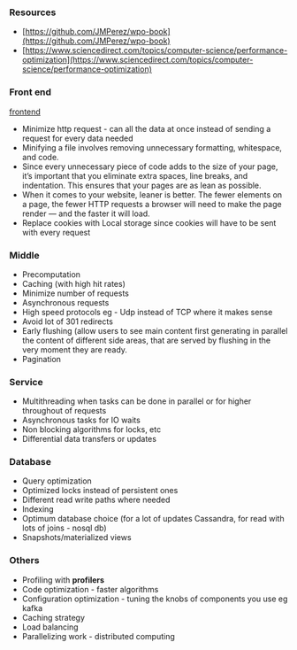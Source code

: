 ### Resources
- [https://github.com/JMPerez/wpo-book](https://github.com/JMPerez/wpo-book)
- [https://www.sciencedirect.com/topics/computer-science/performance-optimization](https://www.sciencedirect.com/topics/computer-science/performance-optimization)

### Front end
[frontend](https://github.com/akankita06/system-design-notes/blob/main/images/webperformance.jpeg)

- Minimize http request - can all the data at once instead of sending a request for every data needed
- Minifying a file involves removing unnecessary formatting, whitespace, and code.
- Since every unnecessary piece of code adds to the size of your page, it’s important that you eliminate extra spaces, line breaks, and indentation. This ensures that your pages are as lean as possible.
- When it comes to your website, leaner is better. The fewer elements on a page, the fewer HTTP requests a browser will need to make the page render — and the faster it will load.
- Replace cookies with Local storage since cookies will have to be sent with every request

### Middle
- Precomputation
- Caching (with high hit rates)
- Minimize number of requests
- Asynchronous requests
- High speed protocols eg - Udp instead of TCP where it makes sense
- Avoid lot of 301 redirects
- Early flushing (allow users to see main content first generating in parallel the content of different side areas, that are served by flushing in the very moment they are ready.
- Pagination

### Service
- Multithreading when tasks can be done in parallel or for higher throughout of requests
- Asynchronous tasks for IO waits
- Non blocking algorithms for locks, etc
- Differential data transfers or updates

### Database
- Query optimization
- Optimized locks instead of persistent ones
- Different read write paths where needed
- Indexing
- Optimum database choice (for a lot of updates Cassandra, for read with lots of joins - nosql db)
- Snapshots/materialized views

### Others
- Profiling with **profilers**
- Code optimization - faster algorithms
- Configuration optimization - tuning the knobs of components you use eg kafka
- Caching strategy
- Load balancing
- Parallelizing work - distributed computing
